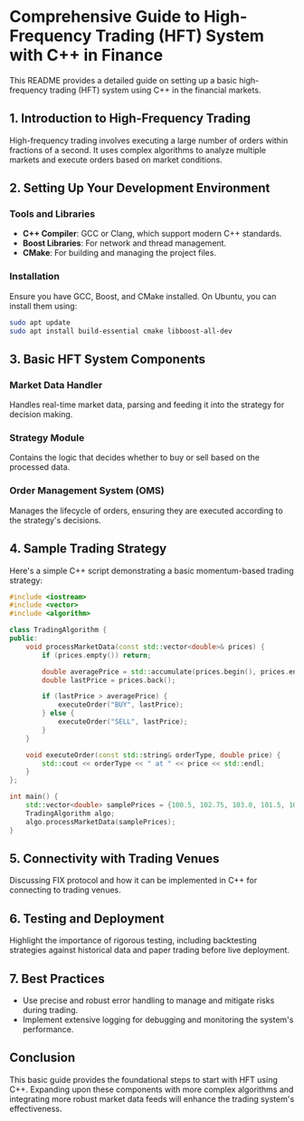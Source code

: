 
# Comprehensive Guide to High-Frequency Trading (HFT) System with C++ in Finance

This README provides a detailed guide on setting up a basic high-frequency trading (HFT) system using C++ in the financial markets.

## 1. Introduction to High-Frequency Trading

High-frequency trading involves executing a large number of orders within fractions of a second. It uses complex algorithms to analyze multiple markets and execute orders based on market conditions.

## 2. Setting Up Your Development Environment

### Tools and Libraries

- **C++ Compiler**: GCC or Clang, which support modern C++ standards.
- **Boost Libraries**: For network and thread management.
- **CMake**: For building and managing the project files.

### Installation

Ensure you have GCC, Boost, and CMake installed. On Ubuntu, you can install them using:

```bash
sudo apt update
sudo apt install build-essential cmake libboost-all-dev
```

## 3. Basic HFT System Components

### Market Data Handler

Handles real-time market data, parsing and feeding it into the strategy for decision making.

### Strategy Module

Contains the logic that decides whether to buy or sell based on the processed data.

### Order Management System (OMS)

Manages the lifecycle of orders, ensuring they are executed according to the strategy's decisions.

## 4. Sample Trading Strategy

Here's a simple C++ script demonstrating a basic momentum-based trading strategy:

```cpp
#include <iostream>
#include <vector>
#include <algorithm>

class TradingAlgorithm {
public:
    void processMarketData(const std::vector<double>& prices) {
        if (prices.empty()) return;

        double averagePrice = std::accumulate(prices.begin(), prices.end(), 0.0) / prices.size();
        double lastPrice = prices.back();

        if (lastPrice > averagePrice) {
            executeOrder("BUY", lastPrice);
        } else {
            executeOrder("SELL", lastPrice);
        }
    }

    void executeOrder(const std::string& orderType, double price) {
        std::cout << orderType << " at " << price << std::endl;
    }
};

int main() {
    std::vector<double> samplePrices = {100.5, 102.75, 103.0, 101.5, 100.25};
    TradingAlgorithm algo;
    algo.processMarketData(samplePrices);
}
```

## 5. Connectivity with Trading Venues

Discussing FIX protocol and how it can be implemented in C++ for connecting to trading venues.

## 6. Testing and Deployment

Highlight the importance of rigorous testing, including backtesting strategies against historical data and paper trading before live deployment.

## 7. Best Practices

- Use precise and robust error handling to manage and mitigate risks during trading.
- Implement extensive logging for debugging and monitoring the system's performance.

## Conclusion

This basic guide provides the foundational steps to start with HFT using C++. Expanding upon these components with more complex algorithms and integrating more robust market data feeds will enhance the trading system's effectiveness.
